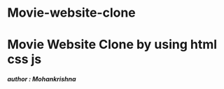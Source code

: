 # Movie-website-clone


<h1>Movie Website Clone by using html css js </h1>
<h5> author : Mohankrishna </h5> 
